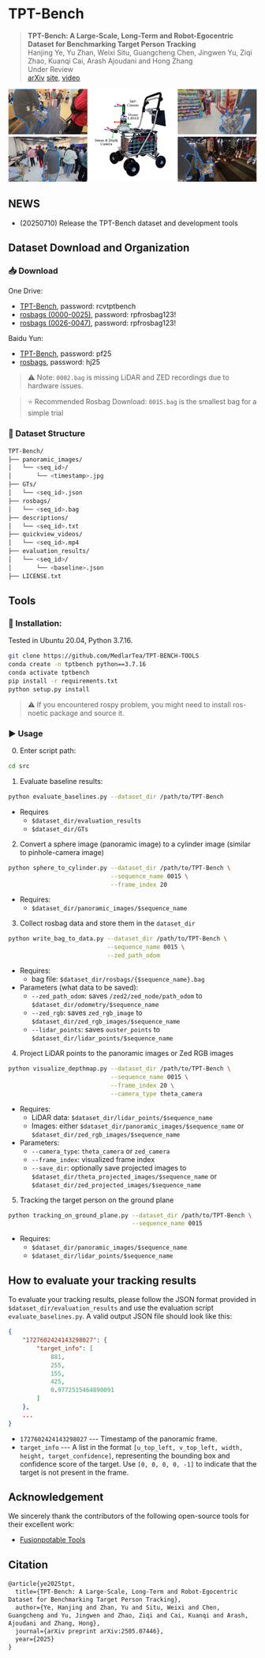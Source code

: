 # TPT-Bench

> <b>TPT-Bench: A Large-Scale, Long-Term and Robot-Egocentric Dataset for Benchmarking Target Person Tracking </b> <br>
> Hanjing Ye, Yu Zhan, Weixi Situ, Guangcheng Chen, Jingwen Yu, Ziqi Zhao, Kuanqi Cai, Arash Ajoudani and Hong Zhang <br>
> Under Review<br>
> [<u>arXiv</u>](http://arxiv.org/abs/2505.07446/) [<u>site</u>](https://medlartea.github.io/tpt-bench/), [<u>video</u>](https://www.youtube.com/watch?v=LLZT9cEa6K0)

<p align="center">
<img src="cover.png" width="600" alt="Description">
</p>

## NEWS

- (20250710) Release the TPT-Bench dataset and development tools



## Dataset Download and Organization
### 📥 Download

One Drive:
- [TPT-Bench](https://1drv.ms/f/c/45762558a76db9f8/Esuc-i6-XqRNjJhZKjabg3IBZJnK8K30Jz0NWYzugurxdA), password: rcvtptbench
- [rosbags (0000-0025)](https://1drv.ms/f/c/45762558a76db9f8/EoePvloZDlFJlXrvvWK1z6YBpdXIfaAc89Dv4PbZ3xyhAQ), password: rpfrosbag123!
- [rosbags (0026-0047)](https://1drv.ms/f/c/40f76eb9a7827e2a/Es0Dnmmf0-1Ji_9xy1oH1XUBYAjcOLfgeoYdUirAtFjXvg), password: rpfrosbag123!

Baidu Yun:
- [TPT-Bench](https://pan.baidu.com/s/1CIA809gCY2KzOAmlhL_lBA), password: pf25
- [rosbags](https://pan.baidu.com/s/1J5LOGTGExdj_F8dqrylEHQ), password: hj25

> ⚠️ Note: `0002.bag` is missing LiDAR and ZED recordings due to hardware issues.

> ⭐ Recommended Rosbag Download: `0015.bag` is the smallest bag for a simple trial

### 📁 Dataset Structure
```bash
TPT-Bench/
├── panoramic_images/
│   └── <seq_id>/
│       └── <timestamp>.jpg
├── GTs/
│   └── <seq_id>.json
├── rosbags/
│   └── <seq_id>.bag
├── descriptions/
│   └── <seq_id>.txt
├── quickview_videos/
│   └── <seq_id>.mp4
├── evaluation_results/
│   └── <seq_id>/
│       └── <baseline>.json
├── LICENSE.txt
```

## Tools
### 🔧 Installation:
Tested in Ubuntu 20.04, Python 3.7.16.
```bash
git clone https://github.com/MedlarTea/TPT-BENCH-TOOLS
conda create -n tptbench python==3.7.16
conda activate tptbench
pip install -r requirements.txt
python setup.py install
```
> ⚠️ If you encountered rospy problem, you might need to install ros-noetic package and source it.

### ▶️ Usage
0. Enter script path:
```bash
cd src
```

1. Evaluate baseline results:
```bash
python evaluate_baselines.py --dataset_dir /path/to/TPT-Bench
```
- Requires 
    - `$dataset_dir/evaluation_results`
    - `$dataset_dir/GTs`

2. Convert a sphere image (panoramic image) to a cylinder image (similar to pinhole-camera image)
```bash
python sphere_to_cylinder.py --dataset_dir /path/to/TPT-Bench \
                             --sequence_name 0015 \
                             --frame_index 20
```
- Requires: 
    - `$dataset_dir/panoramic_images/$sequence_name`

3. Collect rosbag data and store them in the `dataset_dir`
```bash
python write_bag_to_data.py --dataset_dir /path/to/TPT-Bench \
                            --sequence_name 0015 \
                            --zed_path_odom
```
- Requires:
    - bag file: `$dataset_dir/rosbags/{$sequence_name}.bag`
- Parameters (what data to be saved):
    - `--zed_path_odom`: saves `/zed2/zed_node/path_odom` to `$dataset_dir/odometry/$sequence_name`
    - `--zed_rgb`: saves `zed_rgb_image` to `$dataset_dir/zed_rgb_images/$sequence_name`
    - `--lidar_points`: saves `ouster_points` to `$dataset_dir/lidar_points/$sequence_name`


4. Project LiDAR points to the panoramic images or Zed RGB images
```bash
python visualize_depthmap.py --dataset_dir /path/to/TPT-Bench \
                             --sequence_name 0015 \
                             --frame_index 20 \
                             --camera_type theta_camera
```
- Requires: 
    - LiDAR data: `$dataset_dir/lidar_points/$sequence_name`
    - Images: either `$dataset_dir/panoramic_images/$sequence_name` or `$dataset_dir/zed_rgb_images/$sequence_name`
- Parameters:
    - `--camera_type`: `theta_camera` or `zed_camera`
    - `--frame_index`: visualized frame index
    - `--save_dir`: optionally save projected images to `$dataset_dir/theta_projected_images/$sequence_name` or `$dataset_dir/zed_projected_images/$sequence_name`


5. Tracking the target person on the ground plane
```bash
python tracking_on_ground_plane.py --dataset_dir /path/to/TPT-Bench \
                                   --sequence_name 0015
```
- Requires:
    - `$dataset_dir/panoramic_images/$sequence_name`
    - `$dataset_dir/lidar_points/$sequence_name`


## How to evaluate your tracking results
To evaluate your tracking results, please follow the JSON format provided in `$dataset_dir/evaluation_results` and use the evaluation script `evaluate_baselines.py`. A valid output JSON file should look like this:
```json
{
    "1727602424143298027": {
        "target_info": [
            881,
            255,
            155,
            425,
            0.9772515464890091
        ]
    }, 
    ...
}
```
- `1727602424143298027` --- Timestamp of the panoramic frame.
- `target_info` --- A list in the format `[u_top_left, v_top_left, width, height, target_confidence]`, representing the bounding box and confidence score of the target. Use `[0, 0, 0, 0, -1]` to indicate that the target is not present in the frame.

## Acknowledgement
We sincerely thank the contributors of the following open-source tools for their excellent work:
- [Fusionpotable Tools](https://github.com/fusionportable/fusionportable_dataset_tools)

## Citation
```
@article{ye2025tpt,
  title={TPT-Bench: A Large-Scale, Long-Term and Robot-Egocentric Dataset for Benchmarking Target Person Tracking},
  author={Ye, Hanjing and Zhan, Yu and Situ, Weixi and Chen, Guangcheng and Yu, Jingwen and Zhao, Ziqi and Cai, Kuanqi and Arash, Ajoudani and Zhang, Hong},
  journal={arXiv preprint arXiv:2505.07446},
  year={2025}
}
```
